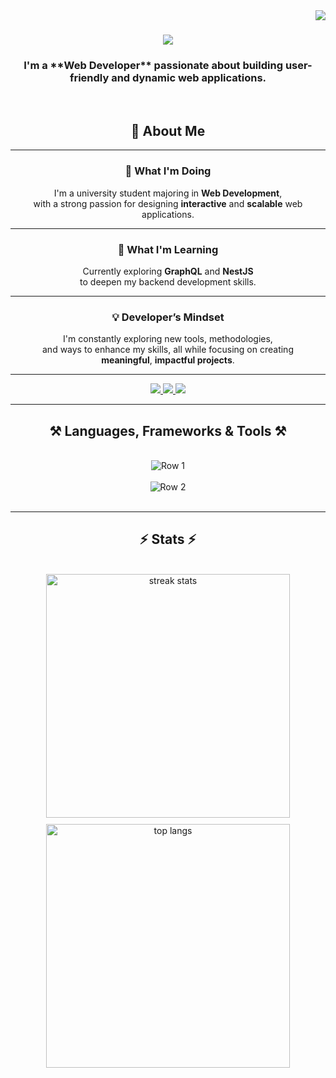 <img align="right" src="https://visitor-badge.laobi.icu/badge?page_id=salesp07.salesp07" />

<h1 align="center">
    <img src="https://readme-typing-svg.herokuapp.com/?font=Righteous&size=35&center=true&vCenter=true&width=500&height=70&duration=4000&lines=Hi+There!+👋;+I'm+Dang+Khoa+👨‍💻!;" />
</h1>

<h3 align="center">I'm a **Web Developer** passionate about building user-friendly and dynamic web applications.</h3>

<br/>

<div align="center">
 
## 🌟 About Me

---

### 🚀 **What I'm Doing**  
I'm a university student majoring in **Web Development**,  
with a strong passion for designing **interactive** and **scalable** web applications.  

---

### 🌱 **What I'm Learning**  
Currently exploring **GraphQL** and **NestJS**  
to deepen my backend development skills.  

---

### 💡 **Developer’s Mindset**  
I'm constantly exploring new tools, methodologies,  
and ways to enhance my skills, all while focusing on creating  
**meaningful**, **impactful projects**.

---

 </div>
 
<div align="center"> 
  <a href="mailto:pedro.sales.muniz@gmail.com">
    <img src="https://img.shields.io/badge/Gmail-333333?style=for-the-badge&logo=gmail&logoColor=red" />
  </a>
  <a href="https://linkedin.com/in/pedro-sales-muniz" target="_blank">
    <img src="https://img.shields.io/badge/LinkedIn-0077B5?style=for-the-badge&logo=linkedin&logoColor=white" target="_blank" />
  </a>
  <a href="https://salesp07.github.io" target="_blank">
     <img src="https://img.shields.io/badge/Portfolio-FF5722?style=for-the-badge&logo=todoist&logoColor=white" target="_blank" /> <!-- sqlite, safari, google-chrome are other good icon options -->
  </a>
</div>

 <hr/>
<h2 align="center">⚒️ Languages, Frameworks & Tools ⚒️</h2>
<br/>
<div align="center">
    <!-- Row 1 -->
    <img src="https://skillicons.dev/icons?i=javascript,typescript,html,css,angular,nodejs,express" alt="Row 1" /><br><br>
    <!-- Row 2 -->
    <img src="https://skillicons.dev/icons?i=bootstrap,tailwind,mui,mysql,mongodb,git,github,vscode" alt="Row 2" />
</div>
<br/>

<hr/>

<h2 align="center">⚡ Stats ⚡</h2>
<br>
<div align="center" style="display: flex; justify-content: center; flex-wrap: wrap; gap: 10px;">
    <!-- Streak Stats -->
    <img width="390" src="https://github-readme-streak-stats-salesp07.vercel.app/?user=khoatran2711&count_private=true&theme=react&border_radius=10" alt="streak stats"/>
    <img width="390" src="https://github-readme-stats-salesp07.vercel.app/api/top-langs/?username=khoatran2711&hide=HTML&langs_count=8&layout=compact&theme=react&border_radius=10&size_weight=0.5&count_weight=0.5&exclude_repo=github-readme-stats" alt="top langs"/>
</div>

<br/><br/>

